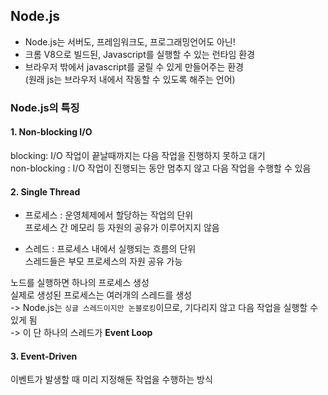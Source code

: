 ## Node.js

- Node.js는 서버도, 프레임워크도, 프로그래밍언어도 아닌!
- 크롬 V8으로 빌드된, Javascript를 실행할 수 있는 런타임 환경
- 브라우저 밖에서 javascript를 굴릴 수 있게 만들어주는 환경 <br>
  (원래 js는 브라우저 내에서 작동할 수 있도록 해주는 언어)

### Node.js의 특징

#### 1. Non-blocking I/O

blocking: I/O 작업이 끝날때까지는 다음 작업을 진행하지 못하고 대기<br>
non-blocking : I/O 작업이 진행되는 동안 멈추지 않고 다음 작업을 수행할 수 있음<br>

#### 2. Single Thread

- 프로세스 : 운영체제에서 할당하는 작업의 단위 <br>
  프로세스 간 메모리 등 자원의 공유가 이루어지지 않음

- 스레드 : 프로세스 내에서 실행되는 흐름의 단위<br>
  스레드들은 부모 프로세스의 자원 공유 가능

노드를 실행하면 하나의 프로세스 생성<br>
실제로 생성된 프로세스는 여러개의 스레드를 생성<br>
-> Node.js는 `싱글 스레드이지만 논블로킹`이므로, 기다리지 않고 다음 작업을 실행할 수 있게 됨<br>
-> 이 단 하나의 스레드가 **Event Loop**<br>

#### 3. Event-Driven

이벤트가 발생할 때 미리 지정해둔 작업을 수행하는 방식
